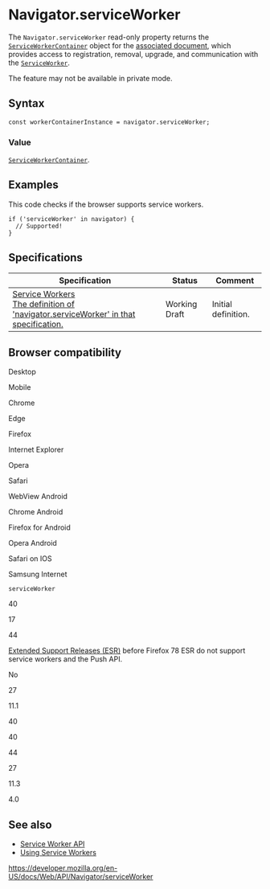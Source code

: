 Navigator.serviceWorker
=======================

The `Navigator.serviceWorker` read-only property returns the [`ServiceWorkerContainer`](../serviceworkercontainer) object for the [associated document](https://html.spec.whatwg.org/multipage/browsers.html#concept-document-window), which provides access to registration, removal, upgrade, and communication with the [`ServiceWorker`](../serviceworker).

The feature may not be available in private mode.

Syntax
------

    const workerContainerInstance = navigator.serviceWorker;

### Value

[`ServiceWorkerContainer`](../serviceworkercontainer).

Examples
--------

This code checks if the browser supports service workers.

    if ('serviceWorker' in navigator) {
      // Supported!
    }

Specifications
--------------

<table><thead><tr class="header"><th>Specification</th><th>Status</th><th>Comment</th></tr></thead><tbody><tr class="odd"><td><a href="https://w3c.github.io/ServiceWorker/#navigator-serviceworker">Service Workers<br />
<span class="small">The definition of 'navigator.serviceWorker' in that specification.</span></a></td><td><span class="spec-wd">Working Draft</span></td><td>Initial definition.</td></tr></tbody></table>

Browser compatibility
---------------------

Desktop

Mobile

Chrome

Edge

Firefox

Internet Explorer

Opera

Safari

WebView Android

Chrome Android

Firefox for Android

Opera Android

Safari on IOS

Samsung Internet

`serviceWorker`

40

17

44

[Extended Support Releases (ESR)](https://www.mozilla.org/en-US/firefox/organizations/) before Firefox 78 ESR do not support service workers and the Push API.

No

27

11.1

40

40

44

27

11.3

4.0

See also
--------

-   [Service Worker API](../service_worker_api)
-   [Using Service Workers](../service_worker_api/using_service_workers)

<a href="https://developer.mozilla.org/en-US/docs/Web/API/Navigator/serviceWorker" class="_attribution-link">https://developer.mozilla.org/en-US/docs/Web/API/Navigator/serviceWorker</a>

